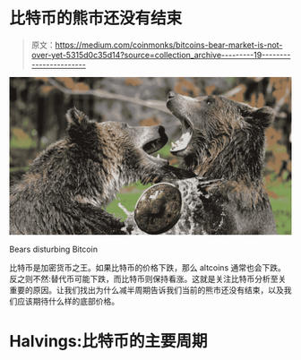 # 比特币的熊市还没有结束

> 原文：<https://medium.com/coinmonks/bitcoins-bear-market-is-not-over-yet-5315d0c35d14?source=collection_archive---------19----------------------->

![](img/4a87b36d3a93dbd54a301e79c93bcc68.png)

Bears disturbing Bitcoin

比特币是加密货币之王。如果比特币的价格下跌，那么 altcoins 通常也会下跌。反之则不然:替代币可能下跌，而比特币则保持看涨。这就是关注比特币分析至关重要的原因。让我们找出为什么减半周期告诉我们当前的熊市还没有结束，以及我们应该期待什么样的底部价格。

# Halvings:比特币的主要周期